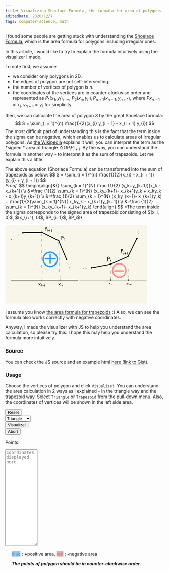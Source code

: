 ```yaml
---
title: Visualizing Shoelace Formula, the formula for area of polygons
editedDate: 2020/12/7
tags: computer-science, math
---
```


I found some people are getting stuck with understanding the [Shoelace Formula](https://en.wikipedia.org/wiki/Shoelace_formula),
which is the area formula for polygons including irregular ones.

In this article, I would like to try to explain the formula intuitively using the visualizer I made.

To note first, we assume 

- we consider only polygons in 2D. 
- the edges of polygon are not self-intersecting.
- the number of vertices of polygon is $n$.
- the coordinates of the vertices are in counter-clockwise order and represented as $P_1(x_1, y_1)$, ..., $P_2(x_n, y_n), P_{n+1}(x_{n+1}, y_{n+1})$, where $Px_{n+1} = x_{1}, y_{n+1} = y_{1}$ for simplicity.

then, we can calculate the area of polygon $S$ by the great Shoelace formula:
$$ S = \sum_{i = 1}^{n} \frac{1}{2}(x_{i} y_{i + 1} - x_{i + 1} y_{i}) $$
The most difficult part of understanding this is the fact that the term inside the sigma can be negative,
which enables us to calculate areas of irregular polygons.
As [the Wikipedia](https://en.wikipedia.org/wiki/Shoelace_formula#Examples) explains it well, 
you can interpret the term as the *signed * area of triangle $\bigtriangleup OP_{i}P_{i+1}$.
By the way, you can understand the formula in another way - to interpret it as the sum of trapezoids.
Let me explain this a little. 
<div class="proposition">
The above equation (Shorlace Formula) can be transformed into the sum of trapezoids as below:
$$
S = \sum_{i = 1}^{n} \frac{1}{2}(x_{i} - x_{i + 1})(y_{i} + y_{i + 1})
$$
</div>
<em>Proof.</em>
$$
\begin{align}&{} \sum_{k = 1}^{N} \frac {1}{2} (y_k+y_{k+1})(x_k - x_{k+1}) \\
&=\frac {1}{2} \sum_{k = 1}^{N} (x_ky_{k+1}- x_{k+1}y_k + x_ky_k - x_{k+1}y_{k+1}) \\
&=\frac {1}{2} \sum_{k = 1}^{N} (x_ky_{k+1}- x_{k+1}y_k) + \frac{1}{2}\sum_{k = 1}^{N}( x_ky_k - x_{k+1}y_{k+1}) \\
&=\frac {1}{2} \sum_{k = 1}^{N} (x_ky_{k+1}- x_{k+1}y_k)
\end{align}
$$
*The term inside the sigma corresponds to the signed area of trapezoid consisting of
  $(x_i, 0)$, $(x_{i+1}, 0)$, $P_{i+1}$, $P_i$*

![bytrapezoid.jpg](../images/bytrapezoid.png)

I assume you know [the area formula for trapezoids](https://en.wikipedia.org/wiki/Trapezoid#Area) :)
Also, we can see the formula also works correctly with negative coordinates.

Anyway, I made the visualizer with JS to help you understand the area calculation, so please try this. 
I hope this may help you understand the formula more intuitively.

### Source

You can check the JS source and an example html [here (link to Gist)](https://gist.github.com/igarash1/83f7343026fa4b23fe5abe06ec5cc8ac).

### Usage
Choose the vertices of polygon and click `Visualize!`.
You can understand the area calculation in 2 ways as I explained - in the triangle way and the trapezoid way.
Select `Triangle` or `Trapezoid` from the pull-down menu.
Also, the coordinates of vertices will be shown in the left side area.

<style>
    .unselectable {
        -moz-user-select: -moz-none;
        -khtml-user-select: none;
        -webkit-user-select: none;
        -o-user-select: none;
        user-select: none;
    }
</style>
<script src="https://d3js.org/d3.v6.min.js"></script>
<script src="../js/viz.js"></script>
<div style="float:left"> <input type="button" value="Reset" onclick="resetPoints()"/>
    <br>
    <select id="shape-select" >
        <option value="0" selected="selected">Triangle</option>
        <option value="1">Trapezoid</option>
    </select> <br>
    <input type="button" value="Visualize!" onclick="visualize()"/><br>
    <input type="button" value="Abort" onclick="abort()"/><br>
    <form name="pointsForm" >
        <p>Points:</p>
        <textarea id="pointsForm"
                  name="points"
                  value="1"
                  cols="10"
                  rows=20
                  placeholder="Coordinates displayed here." readonly></textarea>
    </form>
</div>
<div id="svgCanvas" style="float:left; margin-left:20px; unselectable="on" class="unselectable">
<p><span style="background:dodgerblue;opacity:0.5;">blue</span> : <strong>+</strong>positive area, <span style="background:indianred;opacity:0.5;">red</span> : <strong>-</strong>negative area</p>
<p><strong><i>The points of polygon should be in counter-clockwise order.</i></strong></p>
</div>
